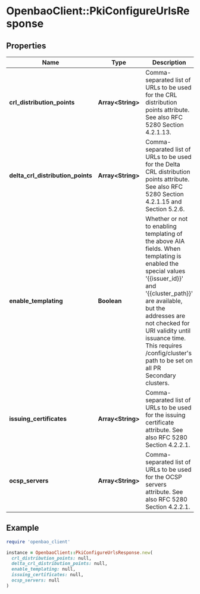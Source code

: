 # OpenbaoClient::PkiConfigureUrlsResponse

## Properties

| Name | Type | Description | Notes |
| ---- | ---- | ----------- | ----- |
| **crl_distribution_points** | **Array&lt;String&gt;** | Comma-separated list of URLs to be used for the CRL distribution points attribute. See also RFC 5280 Section 4.2.1.13. | [optional] |
| **delta_crl_distribution_points** | **Array&lt;String&gt;** | Comma-separated list of URLs to be used for the Delta CRL distribution points attribute. See also RFC 5280 Section 4.2.1.15 and Section 5.2.6. | [optional] |
| **enable_templating** | **Boolean** | Whether or not to enabling templating of the above AIA fields. When templating is enabled the special values &#39;{{issuer_id}}&#39; and &#39;{{cluster_path}}&#39; are available, but the addresses are not checked for URI validity until issuance time. This requires /config/cluster&#39;s path to be set on all PR Secondary clusters. | [optional][default to false] |
| **issuing_certificates** | **Array&lt;String&gt;** | Comma-separated list of URLs to be used for the issuing certificate attribute. See also RFC 5280 Section 4.2.2.1. | [optional] |
| **ocsp_servers** | **Array&lt;String&gt;** | Comma-separated list of URLs to be used for the OCSP servers attribute. See also RFC 5280 Section 4.2.2.1. | [optional] |

## Example

```ruby
require 'openbao_client'

instance = OpenbaoClient::PkiConfigureUrlsResponse.new(
  crl_distribution_points: null,
  delta_crl_distribution_points: null,
  enable_templating: null,
  issuing_certificates: null,
  ocsp_servers: null
)
```

